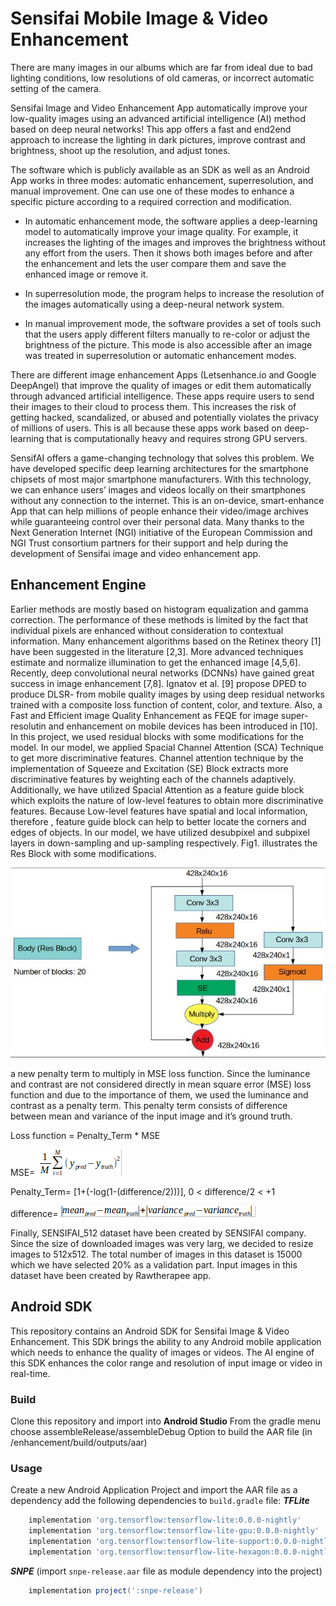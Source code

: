 # Sensifai Mobile Image & Video Enhancement
There are many images in our albums which are far from ideal due to bad lighting conditions, low resolutions of old cameras, or incorrect automatic setting of the camera.

Sensifai Image and Video Enhancement App automatically improve your low-quality images using an advanced artificial intelligence (AI) method based on deep neural networks! This app offers a fast and end2end approach to increase the lighting in dark pictures, improve contrast and brightness, shoot up the resolution, and adjust tones.

The software which is publicly available as an SDK as well as an Android App works in three modes: automatic enhancement, superresolution, and manual improvement. One can use one of these modes to enhance a specific picture according to a required correction and modification.

- In automatic enhancement mode, the software applies a deep-learning model to automatically improve your image quality. For example, it increases the lighting of the images and improves the brightness without any effort from the users. Then it shows both images before and after the enhancement and lets the user compare them and save the enhanced image or remove it.

- In superresolution mode, the program helps to increase the resolution of the images automatically using a deep-neural network system.

- In manual improvement mode, the software provides a set of tools such that the users apply different filters manually to re-color or adjust the brightness of the picture. This mode is also accessible after an image was treated in superresolution or automatic enhancement modes.


There are different image enhancement Apps (Letsenhance.io and Google DeepAngel) that improve the quality of images or edit them automatically through advanced artificial intelligence. These apps require users to send their images to their cloud to process them. This increases the risk of getting hacked, scandalized, or abused and potentially violates the privacy of millions of users. This is all because these apps work based on deep-learning that is computationally heavy and requires strong GPU servers.

SensifAI offers a game-changing technology that solves this problem. We have developed specific deep learning architectures for the smartphone chipsets of most major smartphone manufacturers. With this technology, we can enhance users’ images and videos locally on their smartphones without any connection to the internet. This is an on-device, smart-enhance App that can help millions of people enhance their video/image archives while guaranteeing control over their personal data.
Many thanks to the Next Generation Internet (NGI) initiative of the European Commission and NGI Trust consortium partners for their support and help during the development of Sensifai image and video enhancement app.

## Enhancement Engine
Earlier methods are mostly based on histogram equalization and gamma correction. The performance of these methods is limited by the fact that individual pixels are enhanced without consideration to contextual information. Many enhancement algorithms based on the Retinex theory [1] have been suggested in the literature [2,3]. More advanced techniques estimate and normalize illumination to get the enhanced image [4,5,6]. Recently, deep convolutional neural networks (DCNNs) have gained great success in image enhancement [7,8]. Ignatov et al. [9] propose DPED to produce DLSR- from mobile quality images by using deep residual networks trained with a composite loss function of content, color, and texture. Also, a Fast and Efficient image Quality Enhancement as FEQE for image super-resolutin and enhancement on mobile devices has been introduced in [10].
In this project, we used residual blocks with some modifications for the model. In our model, we applied Spacial Channel Attention (SCA) Technique to get more discriminative features.  Channel attention technique by the implementation of Squeeze and Excitation (SE) Block extracts more discriminative features by weighting each of the channels adaptively.  Additionally, we have utilized Spacial Attention as a feature guide block which exploits the nature of low-level features to obtain more discriminative features. Because Low-level features have spatial and local information,  therefore , feature guide block can help to better locate the corners and edges of objects. In our model, we have utilized desubpixel and subpixel layers in down-sampling and up-sampling respectively.
Fig1. illustrates the Res Block with some modifications.

![resblock](Images/resblock.jpg)

a new penalty term to multiply in MSE loss function. Since the luminance and contrast are not considered directly in mean square error (MSE) loss function and due to the importance of them, we used the luminance and contrast as a penalty term. This penalty term consists of difference between mean and variance of the input image and it’s ground truth. 
    
Loss function = Penalty_Term * MSE
    
MSE=  ![mse](Images/mse.png)
    
Penalty_Term=  [1+(-log(1-(difference/2)))],        0 < difference/2 < +1
    
difference= ![difference](Images/diff.png)


Finally, SENSIFAI_512 dataset have been created by SENSIFAI company. Since the size of downloaded images was very larg, we decided to resize images to 512x512. The total number of images in this dataset is 15000 which we have selected 20% as a validation part. Input images in this dataset have been created by Rawtherapee app.  


## Android SDK
This repository contains an Android SDK for Sensifai Image & Video Enhancement. This SDK brings the ability to any Android mobile application which needs to enhance the quality of images or videos. The AI engine of this SDK enhances the color range and resolution of input image or video in real-time.

### Build
Clone this repository and import into **Android Studio**
From the gradle menu choose assembleRelease/assembleDebug Option to build the AAR file (in /enhancement/build/outputs/aar)

### Usage
Create a new Android Application Project and import the AAR file as a dependency
add the following dependencies to `build.gradle` file:
***TFLite***
```gradle
    implementation 'org.tensorflow:tensorflow-lite:0.0.0-nightly'
    implementation 'org.tensorflow:tensorflow-lite-gpu:0.0.0-nightly'
    implementation 'org.tensorflow:tensorflow-lite-support:0.0.0-nightly'
    implementation 'org.tensorflow:tensorflow-lite-hexagon:0.0.0-nightly'
```
***SNPE***
(import `snpe-release.aar` file as module dependency into the project)
```gradle
    implementation project(':snpe-release')
```
